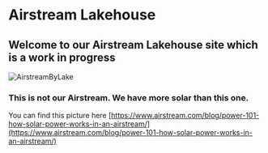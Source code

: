# Airstream Lakehouse

## Welcome to our Airstream Lakehouse site which is a work in progress

![AirstreamByLake](https://lh3.googleusercontent.com/pw/AL9nZEWiB6mIQPnAQTkcde4fFip2uIS3WMta65WONfZTnq_sNGVPk1U9a0_wKxZN76MeGvFSmylMN6pi3iNlJgty0ICH9UuY_glk9GlR1zovaqzu9jyHEk0KyaA5oHZLHOsXf3p91HTVLz2xHPGubSrwOlsiPg=w1366-h740-no?authuser=0)

### This is not our Airstream.  We have more solar than this one.  
You can find this picture here [https://www.airstream.com/blog/power-101-how-solar-power-works-in-an-airstream/](https://www.airstream.com/blog/power-101-how-solar-power-works-in-an-airstream/)
